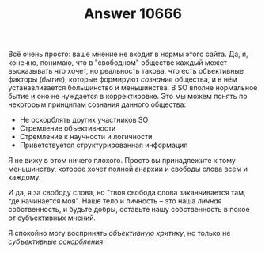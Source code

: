 ﻿---
title: "Answer 10666"
se.owner.user_id: 276432
se.owner.display_name: "return"
se.owner.link: "https://ru.meta.stackoverflow.com/users/276432/return"
se.answer_id: 10666
se.question_id: 10664
se.post_type: answer
se.score: 1
se.is_accepted: False
---
<p>Всё очень просто: ваше мнение не входит в нормы этого сайта. Да, я, конечно, понимаю, что в &quot;свободном&quot; обществе каждый может высказывать что хочет, но реальность такова, что есть объективные факторы (<em>бытие</em>), которые формируют <em>сознание</em> общества, и в нём устанавливается большинство и меньшинства. В SO вполне нормальное бытие и оно не нуждается в корректировке. Это мы можем понять по некоторым принципам сознания данного общества:</p>
<ul>
<li>Не оскорблять других участников SO</li>
<li>Стремление объективности</li>
<li>Стремление к научности и логичности</li>
<li>Приветствуется структурированная информация</li>
</ul>
<p>Я не вижу в этом ничего плохого. Просто вы принадлежите к тому меньшинству, которое хочет полной анархии и свободы слова всем и каждому.</p>
<p>И да, я за свободу слова, но &quot;твоя свобода слова заканчивается там, где начинается моя&quot;. Наше тело и личность – это наша <em>личная</em> собственность, и будьте добры, оставьте нашу собственность в покое от субъективных мнений.</p>
<p>Я спокойно могу воспринять <em>объективную</em> <em>критику</em>, но только не <em>субъективные</em> <em>оскорбления</em>.</p>
